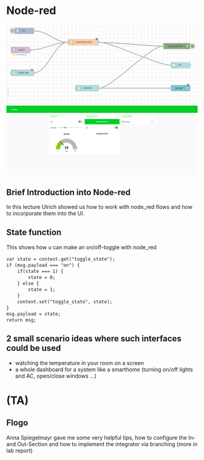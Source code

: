 # Node-red
![](node_red.PNG)
![](node_redUI.PNG)

## Brief Introduction into Node-red
In this lecture Ulrich showed us how to work with node_red flows and how to incorporate them into the UI.


## State function
This shows how u can make an on/off-toggle with node_red

````
var state = context.get("toggle_state");
if (msg.payload === "on") {
	if(state === 1) {
		state = 0;
	} else {
		state = 1;
	}
	context.set("toggle_state", state);
}
msg.payload = state;
return msg;
````
## 2 small scenario ideas where such interfaces could be used
+ watching the temperature in your room on a screen
+ a whole dashboard for a system like a smarthome (turning on/off lights and AC, open/close windows ...)
 

# (TA) 

## Flogo
Anna Spiegelmayr gave me some very helpful tips, how to configure the In- and Out-Section and how to implement the integrator via branching (more in lab report)
